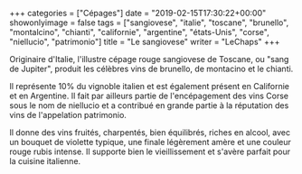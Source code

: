 +++
categories = ["Cépages"]
date = "2019-02-15T17:30:22+00:00"
showonlyimage = false
tags = ["sangiovese", "italie", "toscane", "brunello", "montalcino", "chianti", "californie", "argentine", "états-Unis", "corse", "niellucio", "patrimonio"]
title = "Le sangiovese"
writer = "LeChaps"
+++

Originaire d'Italie, l'illustre cépage rouge sangiovese de Toscane, ou "sang de Jupiter", produit les célèbres vins de brunello, de montacino et le chianti.  

Il représente 10% du vignoble italien et est également présent en Californie et en Argentine. Il fait par ailleurs partie de l'encépagement des vins Corse sous le nom de niellucio et a contribué en grande partie à la réputation des vins de l'appelation patrimonio.  

Il donne des vins fruités, charpentés, bien équilibrés, riches en alcool, avec un bouquet de violette typique, une finale légèrement amère et une couleur rouge rubis intense. Il supporte bien le vieillissement et s'avère parfait pour la cuisine italienne.
